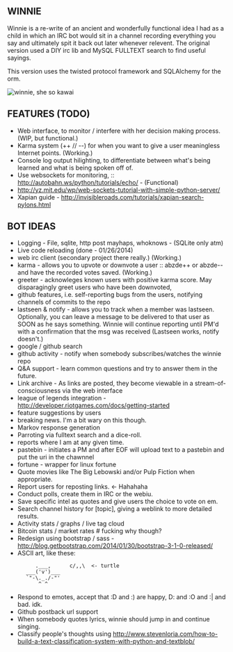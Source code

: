 WINNIE
------

Winnie is a re-write of an ancient and wonderfully functional idea I had as a child in which an IRC
bot would sit in a channel recording everything you say and ultimately spit it back out later whenever
relevent. The original version used a DIY irc lib and MySQL FULLTEXT search to find useful sayings.

This version uses the twisted protocol framework and SQLAlchemy for the orm.

![winnie, she so kawai](https://raw.github.com/jmkogut/winnie/master/doc/mascotu.jpg?raw=true)

FEATURES (TODO)
---------------

 * Web interface, to monitor / interfere with her decision making process. (WIP, but
   functional.)
 * Karma system (++ // --) for when you want to give a user meaningless Internet points. (Working.)
 * Console log output hilighting, to differentiate between what's being learned and what is being spoken off of.
 * Use websockets for monitoring, :: http://autobahn.ws/python/tutorials/echo/ -
   (Functional)
 * http://yz.mit.edu/wp/web-sockets-tutorial-with-simple-python-server/
 * Xapian guide - http://invisibleroads.com/tutorials/xapian-search-pylons.html

BOT IDEAS
---------

 * Logging - File, sqlite, http post mayhaps, whoknows - (SQLite only atm)
 * Live code reloading (done - 01/26/2014)
 * web irc client (secondary project there really.) (Working.)
 * karma - allows you to upvote or downvote a user :: abzde++ or abzde-- and have the recorded votes saved. (Working.)
 * greeter - acknowleges known users with positive karma score. May disparagingly greet users who have been downvoted, 
 * github features, i.e. self-reporting bugs from the users, notifying channels of commits to the repo
 * lastseen & notify - allows you to track when a member was lastseen. Optionally, you can leave a message to be delivered to that user as 
   SOON as he says something. Winnie will continue reporting until PM'd with a confirmation that the msg was received (Lastseen works, notify doesn't.)
 * google / github search
 * github activity - notify when somebody subscribes/watches the winnie repo
 * Q&A support - learn common questions and try to answer them in the future.
 * Link archive - As links are posted, they become viewable in a stream-of-consciousness via the web interface
 * league of legends integration - http://developer.riotgames.com/docs/getting-started
 * feature suggestions by users
 * breaking news. I'm a bit wary on this though.
 * Markov response generation
 * Parroting via fulltext search and a dice-roll.
 * reports where I am at any given time.
 * pastebin - initiates a PM and after EOF will upload text to a pastebin and put the uri in the chawnnel
 * fortune - wrapper for linux fortune
 * Quote movies like The Big Lebowski and/or Pulp Fiction when appropriate.
 * Report users for reposting links. <- Hahahaha
 * Conduct polls, create them in IRC or the webiu.
 * Save specific intel as quotes and give users the choice to vote on em.
 * Search channel history for [topic], giving a weblink to more detailed results.
 * Activity stats / graphs / live tag cloud
 * Bitcoin stats / market rates # fucking why though?
 * Redesign using bootstrap / sass - http://blog.getbootstrap.com/2014/01/30/bootstrap-3-1-0-released/
 * ASCII art, like these: 

```
         .___,      c/,,\  <- turtle
      ___('v')___
      `"-\._./-"'
          ^ ^
```

 * Respond to emotes, accept that :D and :) are happy, D: and :O and :| and bad. idk.
 * Github postback url support
 * When somebody quotes lyrics, winnie should jump in and continue singing.
 * Classify people's thoughts using http://www.stevenloria.com/how-to-build-a-text-classification-system-with-python-and-textblob/
